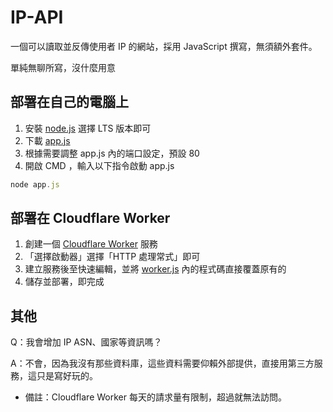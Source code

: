 # IP-API
一個可以讀取並反傳使用者 IP 的網站，採用 JavaScript 撰寫，無須額外套件。

單純無聊所寫，沒什麼用意

## 部署在自己的電腦上
1. 安裝 [node.js](https://nodejs.org/) 選擇 LTS 版本即可
2. 下載 [app.js](https://github.com/FanYueee/IP-API/blob/main/app.js)
3. 根據需要調整 app.js 內的端口設定，預設 80
4. 開啟 CMD ，輸入以下指令啟動 app.js
```js
node app.js
```

## 部署在 Cloudflare Worker
1. 創建一個 [Cloudflare Worker](https://dash.cloudflare.com/) 服務
2. 「選擇啟動器」選擇「HTTP 處理常式」即可
3. 建立服務後至快速編輯，並將 [worker.js](https://github.com/FanYueee/IP-API/blob/main/worker.js) 內的程式碼直接覆蓋原有的
4. 儲存並部署，即完成

## 其他
Q：我會增加 IP ASN、國家等資訊嗎？

A：不會，因為我沒有那些資料庫，這些資料需要仰賴外部提供，直接用第三方服務，這只是寫好玩的。

* 備註：Cloudflare Worker 每天的請求量有限制，超過就無法訪問。